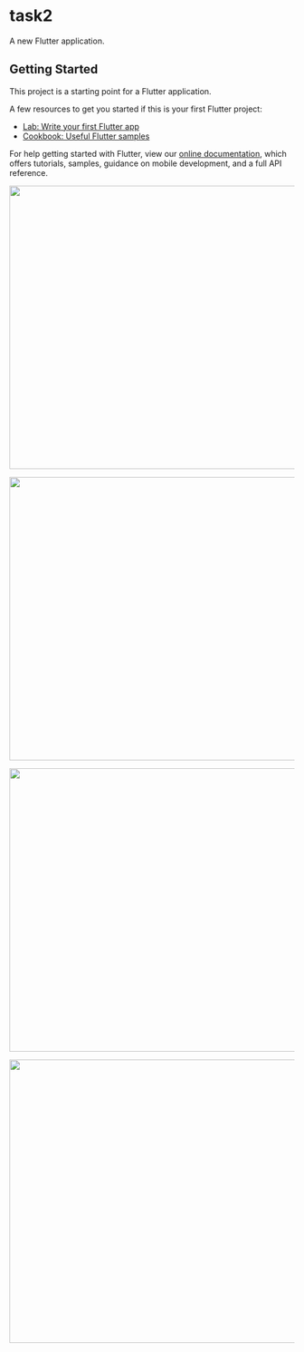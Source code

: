 # task2

A new Flutter application.

## Getting Started

This project is a starting point for a Flutter application.

A few resources to get you started if this is your first Flutter project:

- [Lab: Write your first Flutter app](https://flutter.dev/docs/get-started/codelab)
- [Cookbook: Useful Flutter samples](https://flutter.dev/docs/cookbook)

For help getting started with Flutter, view our
[online documentation](https://flutter.dev/docs), which offers tutorials,
samples, guidance on mobile development, and a full API reference.

<p align="center">
  <img width="1600" height="500" src="Screenshot_2021-07-13-01-08-49-20">
</p>
<p align="center">
  <img width="1600" height="500" src="Screenshot_2021-07-13-01-03-09-27">
</p>
<p align="center">
  <img width="1600" height="500" src="Screenshot_2021-07-13-01-10-01-24">
</p>
<p align="center">
  <img width="1600" height="500" src="Screenshot_2021-07-13-01-08-38-49">
</p>
